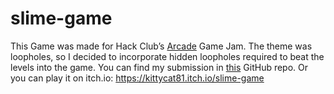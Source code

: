 # slime-game
 
This Game was made for Hack Club’s [Arcade](https://hackclub.com/arcade/) Game Jam. The theme was loopholes, so I decided to incorporate hidden loopholes required to beat the levels into the game. You can find my submission in [this](https://github.com/hackclub/Arcade-Game-Jam/tree/main/submissions/SIime%20Game%20-%20Lilia%20Dostie%20(KittyCat)) GitHub repo. Or you can play it on itch.io: <https://kittycat81.itch.io/slime-game>
